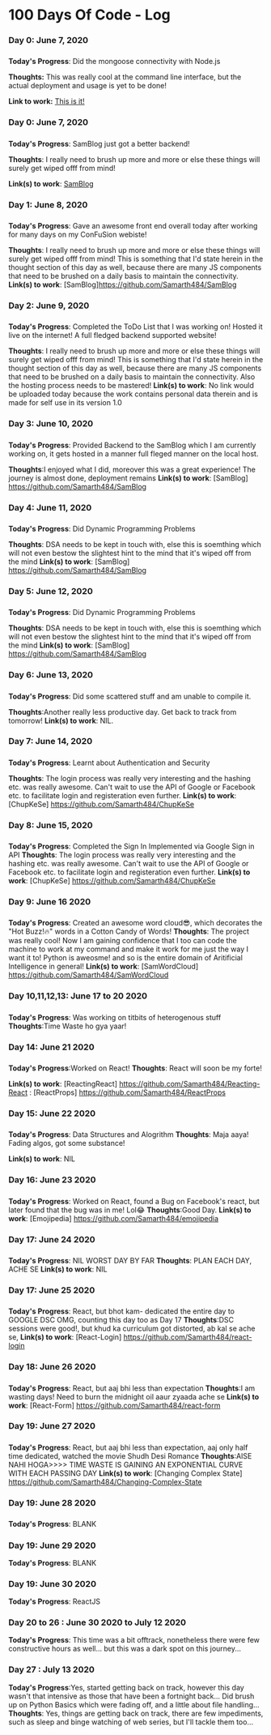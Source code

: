 # 100 Days Of Code - Log

### Day 0: June 7, 2020 
##### 

**Today's Progress**: Did the mongoose connectivity with Node.js

**Thoughts:** This was really cool at the command line interface, but the actual deployment and usage is yet to be done!

**Link to work:** [This is it!](https://github.com/Samarth484/FruitHorsDOeuvre)

### Day 0: June 7, 2020 
##### 

**Today's Progress**: SamBlog just got a better backend!

**Thoughts**: I really need to brush up more and more or else these things will surely get wiped offf from mind!

**Link(s) to work**: [SamBlog](https://github.com/Samarth484/SamBlog)

### Day 1: June 8, 2020 
##### 

**Today's Progress**: Gave an awesome front end overall today after working for many days on my ConFuSion webiste!

**Thoughts**: I really need to brush up more and more or else these things will surely get wiped offf from mind!
  This is something that I'd state herein in the thought section of this day as well, because there are many JS components that need to be brushed on a daily basis to maintain the connectivity.
**Link(s) to work**: [SamBlog]https://github.com/Samarth484/SamBlog

### Day 2: June 9, 2020 
##### 

**Today's Progress**: Completed the ToDo List that I was working on! Hosted it live on the internet! A full fledged backend supported website!

**Thoughts**: I really need to brush up more and more or else these things will surely get wiped offf from mind!
  This is something that I'd state herein in the thought section of this day as well, because there are many JS components that need to be brushed on a daily basis to maintain the connectivity. Also the hosting process needs to be mastered!
**Link(s) to work**: No link would be uploaded today because the work contains personal data therein and is made for self use in its version 1.0


### Day 3: June 10, 2020 
##### 

**Today's Progress**: Provided Backend to the SamBlog which I am currently working on, it gets hosted in a manner full fleged manner on the local host. 

**Thoughts**:I enjoyed what I did, moreover this was a great experience! The journey is almost done, deployment remains
**Link(s) to work**: [SamBlog] https://github.com/Samarth484/SamBlog

### Day 4: June 11, 2020 
##### 

**Today's Progress**: Did Dynamic Programming Problems

**Thoughts**: DSA needs to be kept in touch with, else this is soemthing which will not even bestow the slightest hint to the mind that it's wiped off from the mind
**Link(s) to work**: [SamBlog] https://github.com/Samarth484/SamBlog

### Day 5: June 12, 2020 
##### 

**Today's Progress**: Did Dynamic Programming Problems

**Thoughts**: DSA needs to be kept in touch with, else this is soemthing which will not even bestow the slightest hint to the mind that it's wiped off from the mind
**Link(s) to work**: [SamBlog] https://github.com/Samarth484/SamBlog

### Day 6: June 13, 2020 
##### 

**Today's Progress**: Did some scattered stuff and am unable to compile it.

**Thoughts**:Another really less productive day.
Get back to track from tomorrow!
**Link(s) to work**: NIL.

### Day 7: June 14, 2020 
##### 

**Today's Progress**: Learnt about Authentication and Security

**Thoughts**: The login process was really very interesting and the hashing etc. was really awesome. Can't wait to use the API of Google or Facebook etc. to facilitate login and registeration even further.
**Link(s) to work**: [ChupKeSe] https://github.com/Samarth484/ChupKeSe


### Day 8: June 15, 2020 
##### 

**Today's Progress**: Completed the Sign In Implemented via Google Sign in API
**Thoughts**: The login process was really very interesting and the hashing etc. was really awesome. Can't wait to use the API of Google or Facebook etc. to facilitate login and registeration even further.
**Link(s) to work**: [ChupKeSe] https://github.com/Samarth484/ChupKeSe


### Day 9: June 16 2020 
##### 

**Today's Progress**: Created an awesome word cloud😎, which decorates the "Hot Buzz!🔥" words in a Cotton Candy of Words!
**Thoughts**: The project was really cool! Now I am gaining confidence that I too can code the machine to work at my command and make it work for me just the way I want it to!
  Python is aweosme! and so is the entire domain of Aritificial Intelligence in general!
**Link(s) to work**: [SamWordCloud] https://github.com/Samarth484/SamWordCloud


### Day 10,11,12,13: June 17 to 20 2020 
##### 

**Today's Progress**: Was working on titbits of heterogenous stuff
**Thoughts**:Time Waste ho gya yaar!
  
### Day 14: June 21 2020 
##### 

**Today's Progress**:Worked on React!
**Thoughts**: React will soon be my forte!
  
**Link(s) to work**: [ReactingReact] https://github.com/Samarth484/Reacting-React
                   : [ReactProps] https://github.com/Samarth484/ReactProps
                   
                   
 ### Day 15: June 22 2020 
##### 

**Today's Progress**: Data Structures and Alogrithm
**Thoughts**: Maja aaya! Fading algos, got some substance!
  
**Link(s) to work**: NIL
                   
                   
  ### Day 16: June 23 2020 
##### 

**Today's Progress**: Worked on React, found a Bug on Facebook's react, but later found that the bug was in me! Lol😂
**Thoughts**:Good Day.
**Link(s) to work**: [Emojipedia] https://github.com/Samarth484/emojipedia


### Day 17: June 24 2020 
##### 

**Today's Progress**: NIL WORST DAY BY FAR
**Thoughts**: PLAN EACH DAY, ACHE SE
**Link(s) to work**: NIL


### Day 17: June 25 2020 
##### 

**Today's Progress**: React, but bhot kam- dedicated the entire day to GOOGLE DSC OMG, counting this day too as Day 17
**Thoughts**:DSC sessions were good!, but khud ka curriculum got distorted, ab kal se ache se, 
**Link(s) to work**: [React-Login] https://github.com/Samarth484/react-login

### Day 18: June 26 2020 
##### 

**Today's Progress**: React, but aaj bhi less than expectation
**Thoughts**:I am wasting days! Need to burn the midnight oil aaur zyaada ache se
**Link(s) to work**: [React-Form] https://github.com/Samarth484/react-form


### Day 19: June 27 2020 
##### 

**Today's Progress**: React, but aaj bhi less than expectation, aaj only half time dedicated, watched the movie Shudh Desi Romance
**Thoughts**:AISE NAHI HOGA>>>> TIME WASTE IS GAINING AN EXPONENTIAL CURVE WITH EACH PASSING DAY
**Link(s) to work**: [Changing Complex State] https://github.com/Samarth484/Changing-Complex-State

### Day 19: June 28 2020 
##### 

**Today's Progress**: BLANK
##### 

### Day 19: June 29 2020 
**Today's Progress**: BLANK

### Day 19: June 30 2020 
**Today's Progress**: ReactJS

### Day 20 to 26 : June 30 2020 to July 12 2020
**Today's Progress**: This time was a bit offtrack, nonetheless there were few constructive hours as well... but this was a dark spot on this journey...

### Day 27 : July 13 2020
**Today's Progress**:Yes, started getting back on track, however this day wasn't that intensive as those that have been a fortnight back... Did brush up on Python Basics which were fading off, and a little about file handling...
**Thoughts**: Yes, things are getting back on track, there are few impediments, such as sleep and binge watching of web series, but I'll tackle them too...

